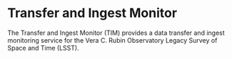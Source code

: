 Transfer and Ingest Monitor
======================================

The Transfer and Ingest Monitor (TIM) provides a data transfer and ingest monitoring service for the Vera C. Rubin Observatory Legacy Survey of Space and Time (LSST).